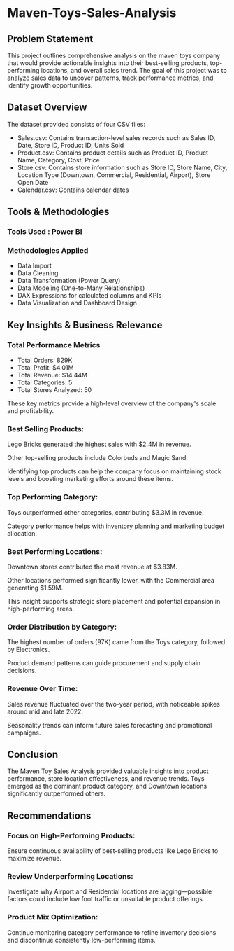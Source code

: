 # Maven-Toys-Sales-Analysis

## Problem Statement

This project outlines comprehensive analysis on the maven toys company that would provide actionable insights into their best-selling products, top-performing locations, and overall sales trend. The goal of this project was to analyze sales data to uncover patterns, track performance metrics, and identify growth opportunities.

## Dataset Overview

The dataset provided consists of four CSV files:

- Sales.csv: Contains transaction-level sales records such as Sales ID, Date, Store ID, Product ID, Units Sold
- Product.csv: Contains product details such as Product ID, Product Name, Category, Cost, Price
- Store.csv: Contains store information such as Store ID, Store Name, City, Location Type (Downtown, Commercial, Residential, Airport), Store Open Date
- Calendar.csv: Contains calendar dates

## Tools & Methodologies

### Tools Used : Power BI

### Methodologies Applied

- Data Import
- Data Cleaning
- Data Transformation (Power Query)
- Data Modeling (One-to-Many Relationships)
- DAX Expressions for calculated columns and KPIs
- Data Visualization and Dashboard Design

## Key Insights & Business Relevance

### Total Performance Metrics

- Total Orders: 829K
- Total Profit: $4.01M
- Total Revenue: $14.44M
- Total Categories: 5
- Total Stores Analyzed: 50

These key metrics provide a high-level overview of the company's scale and profitability.

### Best Selling Products:
Lego Bricks generated the highest sales with $2.4M in revenue.

Other top-selling products include Colorbuds and Magic Sand.

Identifying top products can help the company focus on maintaining stock levels and boosting marketing efforts around these items.

### Top Performing Category:
Toys outperformed other categories, contributing $3.3M in revenue.

Category performance helps with inventory planning and marketing budget allocation.

### Best Performing Locations:
Downtown stores contributed the most revenue at $3.83M.

Other locations performed significantly lower, with the Commercial area generating $1.59M.

This insight supports strategic store placement and potential expansion in high-performing areas.

### Order Distribution by Category:
The highest number of orders (97K) came from the Toys category, followed by Electronics.

Product demand patterns can guide procurement and supply chain decisions.

### Revenue Over Time:
Sales revenue fluctuated over the two-year period, with noticeable spikes around mid and late 2022.

Seasonality trends can inform future sales forecasting and promotional campaigns.

## Conclusion

The Maven Toy Sales Analysis provided valuable insights into product performance, store location effectiveness, and revenue trends. Toys emerged as the dominant product category, and Downtown locations significantly outperformed others.

## Recommendations

### Focus on High-Performing Products: 
Ensure continuous availability of best-selling products like Lego Bricks to maximize revenue.

### Review Underperforming Locations: 
Investigate why Airport and Residential locations are lagging—possible factors could include low foot traffic or unsuitable product offerings.

### Product Mix Optimization: 
Continue monitoring category performance to refine inventory decisions and discontinue consistently low-performing items.
